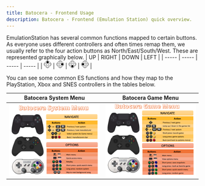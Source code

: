 ```yaml
---
title: Batocera - Frontend Usage
description: Batocera - Frontend (Emulation Station) quick overview.
---
```


EmulationStation has several common functions mapped to certain buttons. As everyone uses different controllers and often times remap them, we usually refer to the four action buttons as North/East/South/West. These are represented graphically below.
|  UP   | RIGHT | DOWN  |  LEFT | 
| ----- | ----- | ----- | ----- |
| ![UP](../../../assets/controller-up.png) | ![RIGHT](../../../assets/controller-right.png) | ![DOWN](../../../assets/controller-down.png) | ![LEFT](../../../assets/controller-left.png) |

You can see some common ES functions and how they map to the PlayStation, Xbox and SNES controllers in the tables below.

| Batocera System Menu | Batocera Game Menu |
| -------------------- | ------------------ |
| ![Batocera System Menu](../../../assets/batocerasystemmenu.png) | ![Batocera Game Menu](../../../assets/batoceragamemenu.png) |